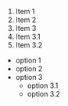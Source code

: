 1. Item 1
2. Item 2
3. Item 3
  1. Item 3.1
  2. Item 3.2

* option 1
* option 2
* option 3
  * option 3.1
  * option 3.2
